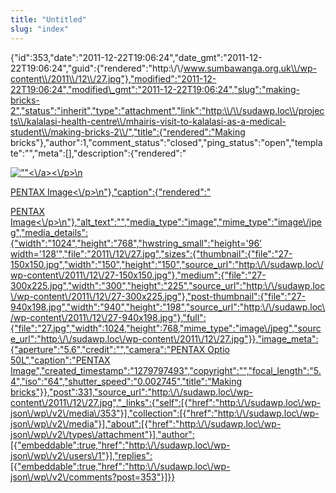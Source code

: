 ```yaml
---
title: "Untitled"
slug: "index"
---
```


{"id":353,"date":"2011-12-22T19:06:24","date\_gmt":"2011-12-22T19:06:24","guid":{"rendered":"http:\\/\\/www.sumbawanga.org.uk\\/wp-content\\/2011\\/12\\/27.jpg"},"modified":"2011-12-22T19:06:24","modified\_gmt":"2011-12-22T19:06:24","slug":"making-bricks-2","status":"inherit","type":"attachment","link":"http:\\/\\/sudawp.loc\\/projects\\/kalalasi-health-centre\\/mhairis-visit-to-kalalasi-as-a-medical-student\\/making-bricks-2\\/","title":{"rendered":"Making bricks"},"author":1,"comment\_status":"closed","ping\_status":"open","template":"","meta":\[\],"description":{"rendered":"

[![\"\"](\"http:\/\/sudawp.loc\/wp-content\/2011\/12\/27-300x225.jpg\")<\\/a><\\/p>\\n](http:\/\/sudawp.loc\/wp-content\/2011\/12\/27.jpg)

[PENTAX Image<\\/p>\\n"},"caption":{"rendered":"](http:\/\/sudawp.loc\/wp-content\/2011\/12\/27.jpg)

[PENTAX Image<\\/p>\\n"},"alt\_text":"","media\_type":"image","mime\_type":"image\\/jpeg","media\_details":{"width":"1024","height":"768","hwstring\_small":"height='96' width='128'","file":"2011\\/12\\/27.jpg","sizes":{"thumbnail":{"file":"27-150x150.jpg","width":"150","height":"150","source\_url":"http:\\/\\/sudawp.loc\\/wp-content\\/2011\\/12\\/27-150x150.jpg"},"medium":{"file":"27-300x225.jpg","width":"300","height":"225","source\_url":"http:\\/\\/sudawp.loc\\/wp-content\\/2011\\/12\\/27-300x225.jpg"},"post-thumbnail":{"file":"27-940x198.jpg","width":"940","height":"198","source\_url":"http:\\/\\/sudawp.loc\\/wp-content\\/2011\\/12\\/27-940x198.jpg"},"full":{"file":"27.jpg","width":1024,"height":768,"mime\_type":"image\\/jpeg","source\_url":"http:\\/\\/sudawp.loc\\/wp-content\\/2011\\/12\\/27.jpg"}},"image\_meta":{"aperture":"5.6","credit":"","camera":"PENTAX Optio 50L","caption":"PENTAX Image","created\_timestamp":"1279797493","copyright":"","focal\_length":"5.4","iso":"64","shutter\_speed":"0.002745","title":"Making bricks"}},"post":331,"source\_url":"http:\\/\\/sudawp.loc\\/wp-content\\/2011\\/12\\/27.jpg","\_links":{"self":\[{"href":"http:\\/\\/sudawp.loc\\/wp-json\\/wp\\/v2\\/media\\/353"}\],"collection":\[{"href":"http:\\/\\/sudawp.loc\\/wp-json\\/wp\\/v2\\/media"}\],"about":\[{"href":"http:\\/\\/sudawp.loc\\/wp-json\\/wp\\/v2\\/types\\/attachment"}\],"author":\[{"embeddable":true,"href":"http:\\/\\/sudawp.loc\\/wp-json\\/wp\\/v2\\/users\\/1"}\],"replies":\[{"embeddable":true,"href":"http:\\/\\/sudawp.loc\\/wp-json\\/wp\\/v2\\/comments?post=353"}\]}}](http:\/\/sudawp.loc\/wp-content\/2011\/12\/27.jpg)